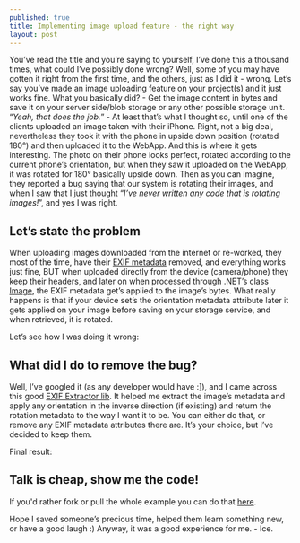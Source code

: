 ```yaml
---
published: true
title: Implementing image upload feature - the right way
layout: post
---
```

You’ve read the title and you’re saying to yourself, I’ve done this a thousand times, what could I’ve possibly done wrong? Well, some of you may have gotten it right from the first time, and the others, just as I did it - wrong. Let’s say you’ve made an image uploading feature on your project(s) and it just works fine. What you basically did? - Get the image content in bytes and save it on your server side/blob storage or any other possible storage unit. 
“_Yeah, that does the job._” - At least that’s what I thought so, until one of the clients uploaded an image taken with their iPhone. Right, not a big deal, nevertheless they took it with the phone in upside down position (rotated 180°) and then uploaded it to the WebApp. And this is where it gets interesting. The photo on their phone looks perfect, rotated according to the current phone’s orientation, but when they saw it uploaded on the WebApp, it was rotated for 180° basically upside down. Then as you can imagine, they reported a bug saying that our system is rotating their images, and when I saw that I just thought “_I’ve never written any code that is rotating images!_”, and yes I was right. 

Let’s state the problem
----------------------------------
When uploading images downloaded from the internet or re-worked, they most of the time, have their [EXIF metadata](https://en.wikipedia.org/wiki/Exchangeable_image_file_format) removed, and everything works just fine, BUT when uploaded directly from the device (camera/phone) they keep their headers, and later on when processed through .NET’s class [Image](https://msdn.microsoft.com/en-us/library/system.drawing.image(v=vs.110).aspx), the EXIF metadata get’s applied to the image’s bytes. What really happens is that if your device set’s the orientation metadata attribute later it gets applied on your image before saving on your storage service, and when retrieved, it is rotated. 

Let’s see how I was doing it wrong:
<script src="https://gist.github.com/ice-j/8e68717d6b315988e890.js"></script>

What did I do to remove the bug?
-------------------------------------------------

   Well, I’ve googled it (as any developer would have :]), and I came across this good [EXIF Extractor lib](http://www.codeproject.com/Articles/11305/EXIFextractor-library-to-extract-EXIF-information). It helped me extract the image’s metadata and apply any orientation in the inverse direction (if existing) and return the rotation metadata to the way I want it to be. You can either do that, or remove any EXIF metadata attributes there are. It’s your choice, but I’ve decided to keep them.


Final result:
<script src="https://gist.github.com/ice-j/977b6c799276dfd4c842.js"></script>

Talk is cheap, show me the code!
-------------------------------------------------

If you'd rather fork or pull the whole example you can do that [here](https://github.com/ice-j/SimpleImageUploader).

Hope I saved someone’s precious time, helped them learn something new, or have a good laugh :) 
Anyway, it was a good experience for me. - Ice.
